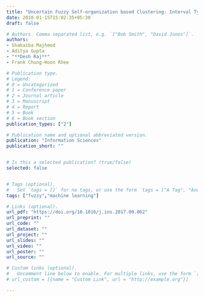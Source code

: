 ```yaml
---
title: "Uncertain Fuzzy Self-organization based Clustering: Interval Type-2 Approach to Adaptive Resonance Theory"
date: 2018-01-15T15:02:35+05:30
draft: false

# Authors. Comma separated list, e.g. `["Bob Smith", "David Jones"]`.
authors:
- Shakaiba Majheed
- Aditya Gupta
- "**Desh Raj**"
- Frank Chung-Hoon Rhee

# Publication type.
# Legend:
# 0 = Uncategorized
# 1 = Conference paper
# 2 = Journal article
# 3 = Manuscript
# 4 = Report
# 5 = Book
# 6 = Book section
publication_types: ["2"]

# Publication name and optional abbreviated version.
publication: "Information Sciences"
publication_short: ""


# Is this a selected publication? (true/false)
selected: false


# Tags (optional).
#   Set `tags = []` for no tags, or use the form `tags = ["A Tag", "Another Tag"]` for one or more tags.
tags: ["fuzzy","machine learning"]

# Links (optional).
url_pdf: "https://doi.org/10.1016/j.ins.2017.09.062"
url_preprint: ""
url_code: ""
url_dataset: ""
url_project: ""
url_slides: ""
url_video: ""
url_poster: ""
url_source: ""

# Custom links (optional).
#   Uncomment line below to enable. For multiple links, use the form `[{...}, {...}, {...}]`.
# url_custom = [{name = "Custom Link", url = "http://example.org"}]

---
```

